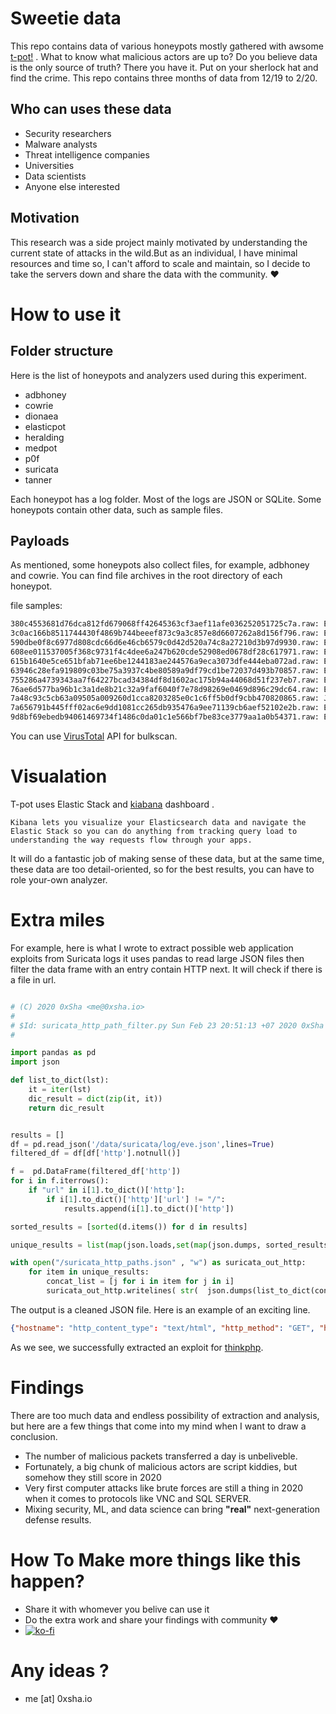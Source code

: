 # Sweetie data

This repo contains data of various honeypots mostly gathered with awsome [t-pot!](https://github.com/dtag-dev-sec/tpotce) . What to know what malicious actors are up to? Do you believe data is the only source of truth?
There you have it. Put on your sherlock hat and find the crime. This repo contains three months of data from 12/19 to 2/20.

## Who can uses these data

- Security researchers
- Malware analysts
- Threat intelligence companies
- Universities
- Data scientists
- Anyone else interested

## Motivation

This research was a side project mainly motivated by understanding the current state of attacks in the wild.But as an individual, I have minimal resources and time so, I can't afford to scale and maintain, so I decide to take the servers down and share the data with the community. &hearts;

# How to use it

## Folder structure

Here is the list of honeypots and analyzers used during this experiment.

- adbhoney
- cowrie
- dionaea
- elasticpot
- heralding
- medpot
- p0f
- suricata
- tanner

Each honeypot has a log folder. Most of the logs are JSON or SQLite. Some honeypots contain other data, such as sample files.

## Payloads

As mentioned, some honeypots also collect files, for example, adbhoney and cowrie. You can find file archives in the root directory of each honeypot.

file samples:

```bash
380c4553681d76dca812fd679068ff42645363cf3aef11afe036252051725c7a.raw: ELF 32-bit MSB executable, Motorola m68k, 68020, version 1 (SYSV), statically linked, stripped
3c0ac166b8511744430f4869b744beeef873c9a3c857e8d6607262a8d156f796.raw: ELF 64-bit MSB executable, MIPS, MIPS64 version 1 (SYSV), statically linked, stripped
590dbe0f8c6977d808cdc66d6e46cb6579c0d42d520a74c8a27210d3b97d9930.raw: ELF 32-bit MSB executable, SPARC, version 1 (SYSV), statically linked, stripped
608ee011537005f368c9731f4c4dee6a247b620cde52908ed0678df28c617971.raw: ELF 32-bit LSB executable, ARM, EABI5 version 1 (SYSV), statically linked, BuildID[sha1]=ba88e16fed564b3e4d7aba0787c6fbab52471e50, stripped
615b1640e5ce651bfab71ee6be1244183ae244576a9eca3073dfe444eba072ad.raw: ELF 32-bit LSB executable, ARM, version 1 (ARM), statically linked, stripped
63946c28efa919809c03be75a3937c4be80589a9df79cd1be72037d493b70857.raw: ELF 32-bit LSB executable, ARM, EABI5 version 1 (SYSV), statically linked, BuildID[sha1]=0c9b76185c23d668c7b4f1bdba94dfb94a9bed7a, stripped
755286a4739343aa7f64227bcad34384df8d1602ac175b94a44068d51f237eb7.raw: ELF 32-bit LSB executable, MIPS, MIPS-I version 1 (SYSV), statically linked, stripped
76ae6d577ba96b1c3a1de8b21c32a9faf6040f7e78d98269e0469d896c29dc64.raw: ELF 32-bit LSB executable, ARM, EABI5 version 1 (SYSV), statically linked, BuildID[sha1]=0af1f8be964f83d69ec4163415260349fa6cede8, stripped
7a48c93c5cb63a09505a009260d1cca8203285e0c1c6ff5b0df9cbb470820865.raw: Java archive data (JAR)
7a656791b445fff02ac6e9dd1081cc265db935476a9ee71139cb6aef52102e2b.raw: ELF 32-bit LSB executable, ARM, EABI5 version 1 (SYSV), statically linked, BuildID[sha1]=53abe9912786eea2bd09f4af4d634454777556e5, stripped
9d8bf69ebedb94061469734f1486c0da01c1e566bf7be83ce3779aa1a0b54371.raw: ELF 32-bit LS

```

You can use [VirusTotal](https://developers.virustotal.com/reference) API for bulkscan.

# Visualation

T-pot uses Elastic Stack and [kiabana](https://www.elastic.co/kibana) dashboard .

```
Kibana lets you visualize your Elasticsearch data and navigate the Elastic Stack so you can do anything from tracking query load to understanding the way requests flow through your apps.
```

It will do a fantastic job of making sense of these data, but at the same time, these data are too detail-oriented, so for the best results, you can have to role your-own analyzer.

# Extra miles

For example, here is what I wrote to extract possible web application exploits from Suricata logs
it uses pandas to read large JSON files then filter the data frame with an entry contain HTTP next. It will check if there is a file in url.

```python

# (C) 2020 0xSha <me@0xsha.io>
#
# $Id: suricata_http_path_filter.py Sun Feb 23 20:51:13 +07 2020 0xSha $
#

import pandas as pd
import json

def list_to_dict(lst):
	it = iter(lst)
	dic_result = dict(zip(it, it))
	return dic_result


results = []
df = pd.read_json('/data/suricata/log/eve.json',lines=True)
filtered_df = df[df['http'].notnull()]

f =  pd.DataFrame(filtered_df['http'])
for i in f.iterrows():
	if "url" in i[1].to_dict()['http']:
		if i[1].to_dict()['http']['url'] != "/":
			results.append(i[1].to_dict()['http'])

sorted_results = [sorted(d.items()) for d in results]

unique_results = list(map(json.loads,set(map(json.dumps, sorted_results))))

with open("/suricata_http_paths.json" , "w") as suricata_out_http:
	for item in unique_results:
		concat_list = [j for i in item for j in i]
		suricata_out_http.writelines( str(  json.dumps(list_to_dict(concat_list) )))

```

The output is a cleaned JSON file. Here is an example of an exciting line.

```json
{"hostname": "http_content_type": "text/html", "http_method": "GET", "http_port": 80, "http_user_agent": "Mozilla/5.0 (Windows NT 10.0; Win64; x64) AppleWebKit/537.36 (KHTML, like Gecko) Chrome/78.0.3904.108 Safari/537.36", "length": 3348, "protocol": "HTTP/1.1", "status": 404, "url": "/index.php?s=/Index/\\think\\app/invokefunction&function=call_user_func_array&vars[0]=md5&vars[1][]=HelloThinkPHP"}

```

As we see, we successfully extracted an exploit for [thinkphp](https://www.exploit-db.com/exploits/46150).

# Findings

There are too much data and endless possibility of extraction and analysis, but here are a few things that come into my mind when I want to draw a conclusion.

- The number of malicious packets transferred a day is unbeliveble.
- Fortunately, a big chunk of malicious actors are script kiddies, but somehow they still score in 2020
- Very first computer attacks like brute forces are still a thing in 2020 when it comes to protocols like VNC and SQL SERVER.
- Mixing security, ML, and data science can bring **"real"** next-generation defense results.

# How To Make more things like this happen?

- Share it with whomever you belive can use it
- Do the extra work and share your findings with community &hearts;
- [![ko-fi](https://www.ko-fi.com/img/githubbutton_sm.svg)](https://ko-fi.com/W7W112I38)

# Any ideas ?

- me [at] 0xsha.io
